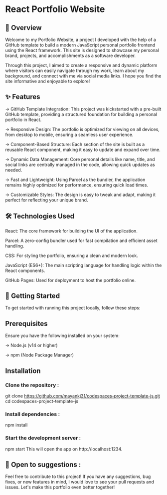 # React Portfolio Website
## 🌟 Overview
Welcome to my Portfolio Website, a project I developed with the help of a GitHub template to build a modern JavaScript personal portfolio frontend using the React framework. This site is designed to showcase my personal brand, projects, and accomplishments as a software developer.

Through this project, I aimed to create a responsive and dynamic platform where visitors can easily navigate through my work, learn about my background, and connect with me via social media links. I hope you find the site informative and enjoyable to explore!

## ✨ Features

-> GitHub Template Integration: This project was kickstarted with a pre-built GitHub template, providing a structured foundation for building a personal portfolio in React.

-> Responsive Design: The portfolio is optimized for viewing on all devices, from desktop to mobile, ensuring a seamless user experience.

-> Component-Based Structure: Each section of the site is built as a reusable React component, making it easy to update and expand over time.

-> Dynamic Data Management: Core personal details like name, title, and social links are centrally managed in the code, allowing quick updates as needed.

-> Fast and Lightweight: Using Parcel as the bundler, the application remains highly optimized for performance, ensuring quick load times.

-> Customizable Styles: The design is easy to tweak and adapt, making it perfect for reflecting your unique brand.

## 🛠️ Technologies Used

React: The core framework for building the UI of the application.

Parcel: A zero-config bundler used for fast compilation and efficient asset handling.

CSS: For styling the portfolio, ensuring a clean and modern look.

JavaScript (ES6+): The main scripting language for handling logic within the React components.

GitHub Pages: Used for deployment to host the portfolio online.

## 🚀 Getting Started
To get started with running this project locally, follow these steps:

## Prerequisites
Ensure you have the following installed on your system:

-> Node.js (v14 or higher)

-> npm (Node Package Manager)

## Installation
### Clone the repository :
git clone https://github.com/mayankj31/codespaces-project-template-js.git
cd codespaces-project-template-js

### Install dependencies :
npm install

### Start the development server :
npm start
This will open the app on http://localhost:1234.

## 🤝 Open to suggestions :
Feel free to contribute to this project! If you have any suggestions, bug fixes, or new features in mind, I would love to see your pull requests and issues. Let's make this portfolio even better together!

